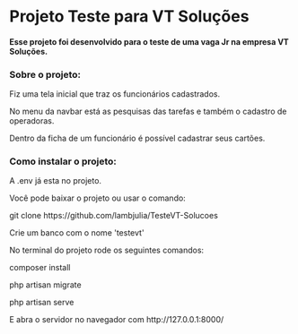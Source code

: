 <h1> Projeto Teste para VT Soluções </h1>
<h4> Esse projeto foi desenvolvido para o teste de uma vaga Jr na empresa VT Soluções.</h4>

<h3>Sobre o projeto:</h3>

<p>Fiz uma tela inicial que traz os funcionários cadastrados.</p>
<p>No menu da navbar está as pesquisas das tarefas e também o cadastro de operadoras.</p>
<p>Dentro da ficha de um funcionário é possível cadastrar seus cartões.</p>

<h3>Como instalar o projeto:</h3>
<p>A .env já esta no projeto.</p>
<p>Você pode baixar o projeto ou usar o comando:</p>
<p>git clone https://github.com/lambjulia/TesteVT-Solucoes</p>
<p>Crie um banco com o nome 'testevt'</p>
<p>No terminal do projeto rode os seguintes comandos:</p>
<p>composer install</p>
<p>php artisan migrate</p>
<p>php artisan serve</p>
<p>E abra o servidor no navegador com http://127.0.0.1:8000/</p>

